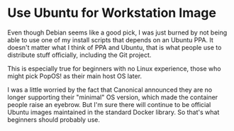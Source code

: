 # Use Ubuntu for Workstation Image

Even though Debian seems like a good pick, I was just burned by not
being able to use one of my install scripts that depends on an Ubuntu
PPA. It doesn't matter what I think of PPA and Ubuntu, that is what
people use to distribute stuff officially, including the Git project.

This is especially true for beginners with no Linux experience, those
who might pick PopOS! as their main host OS later.

I was a little worried by the fact that Canonical announced they are no
longer supporting their "minimal" OS version, which made the container
people raise an eyebrow. But I'm sure there will continue to be official
Ubuntu images maintained in the standard Docker library. So that's what
beginners should probably use.
